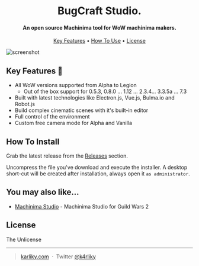
<h1 align="center">
  BugCraft Studio.
</h1>

<h4 align="center">An open source Machinima tool for WoW machinima makers.</h4>

<p align="center">
  <a href="#key-features-">Key Features</a> •
  <a href="#how-to-install">How To Use</a> •
  <a href="#license">License</a>
</p>

![screenshot](https://noggaholic.github.io/UI.png)

## Key Features 🎉

* All WoW versions supported from Alpha to Legion
  - Out of the box support for 0.5.3, 0.8.0 ... 1.12 ... 2.3.4... 3.3.5a ... 7.3
* Built with latest technologies like Electron.js, Vue.js, Bulma.io and Robot.js
* Build complex cinematic scenes with it's built-in editor
* Full control of the environment
* Custom free camera mode for Alpha and Vanilla

## How To Install

Grab the latest release from the [Releases](https://github.com/noggaholic/bugcraft-studio/releases) section.

Uncompress the file you've download and execute the installer. A desktop short-cut will be created after installation, always open it `as administrator`.

## You may also like...

- [Machinima Studio](https://github.com/noggaholic/machinima-studio) - Machinima Studio for Guild Wars 2

## License

The Unlicense

---

> [karliky.com](https://www.karliky.com) &nbsp;&middot;&nbsp;
> Twitter [@k4rliky](https://twitter.com/k4rliky)

